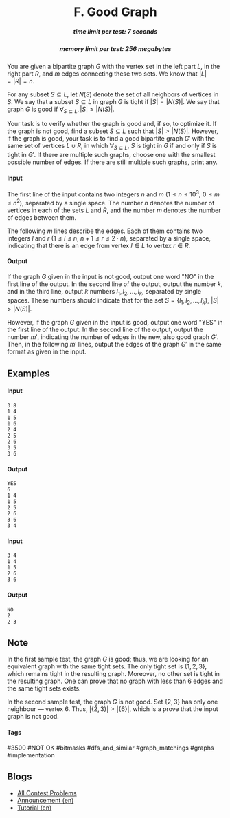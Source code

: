 <h1 style='text-align: center;'> F. Good Graph</h1>

<h5 style='text-align: center;'>time limit per test: 7 seconds</h5>
<h5 style='text-align: center;'>memory limit per test: 256 megabytes</h5>

You are given a bipartite graph $G$ with the vertex set in the left part $L$, in the right part $R$, and $m$ edges connecting these two sets. We know that $|L| = |R| = n$.

For any subset $S \subseteq L$, let $N(S)$ denote the set of all neighbors of vertices in $S$. We say that a subset $S \subseteq L$ in graph $G$ is tight if $|S| = |N(S)|$. We say that graph $G$ is good if $\forall_{S \subseteq L}, |S| \leq |N(S)|$.

Your task is to verify whether the graph is good and, if so, to optimize it. If the graph is not good, find a subset $S \subseteq L$ such that $|S| > |N(S)|$. However, if the graph is good, your task is to find a good bipartite graph $G'$ with the same set of vertices $L \cup R$, in which $\forall_{S \subseteq L}$, $S$ is tight in $G$ if and only if $S$ is tight in $G'$. If there are multiple such graphs, choose one with the smallest possible number of edges. If there are still multiple such graphs, print any.

#### Input

The first line of the input contains two integers $n$ and $m$ ($1 \leq n \leq 10^3$, $0 \leq m \leq n^2$), separated by a single space. The number $n$ denotes the number of vertices in each of the sets $L$ and $R$, and the number $m$ denotes the number of edges between them.

The following $m$ lines describe the edges. Each of them contains two integers $l$ and $r$ ($1 \leq l \leq n$, $n+1 \leq r \leq 2 \cdot n$), separated by a single space, indicating that there is an edge from vertex $l \in L$ to vertex $r \in R$.

#### Output

If the graph $G$ given in the input is not good, output one word "NO" in the first line of the output. In the second line of the output, output the number $k$, and in the third line, output $k$ numbers $l_1, l_2, \dots, l_k$, separated by single spaces. These numbers should indicate that for the set $S = \{l_1, l_2, \dots, l_k\}$, $|S| > |N(S)|$.

However, if the graph $G$ given in the input is good, output one word "YES" in the first line of the output. In the second line of the output, output the number $m'$, indicating the number of edges in the new, also good graph $G'$. Then, in the following $m'$ lines, output the edges of the graph $G'$ in the same format as given in the input.

## Examples

#### Input


```text
3 8
1 4
1 5
1 6
2 4
2 5
2 6
3 5
3 6
```
#### Output


```text
YES
6
1 4
1 5
2 5
2 6
3 6
3 4
```
#### Input


```text
3 4
1 4
1 5
2 6
3 6
```
#### Output


```text
NO
2
2 3 
```
## Note

In the first sample test, the graph $G$ is good; thus, we are looking for an equivalent graph with the same tight sets. The only tight set is $\{ 1, 2, 3 \}$, which remains tight in the resulting graph. Moreover, no other set is tight in the resulting graph. One can prove that no graph with less than $6$ edges and the same tight sets exists.

In the second sample test, the graph $G$ is not good. Set $\{ 2, 3 \}$ has only one neighbour — vertex $6$. Thus, $|\{ 2, 3 \}| > |\{ 6 \}|$, which is a prove that the input graph is not good.



#### Tags 

#3500 #NOT OK #bitmasks #dfs_and_similar #graph_matchings #graphs #implementation 

## Blogs
- [All Contest Problems](../Codeforces_Round_880_(Div._1).md)
- [Announcement (en)](../blogs/Announcement_(en).md)
- [Tutorial (en)](../blogs/Tutorial_(en).md)
